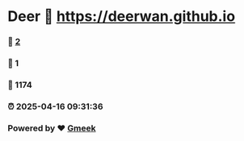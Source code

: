 # Deer :link: https://deerwan.github.io 
### :page_facing_up: [2](https://deerwan.github.io/tag.html) 
### :speech_balloon: 1 
### :hibiscus: 1174 
### :alarm_clock: 2025-04-16 09:31:36 
### Powered by :heart: [Gmeek](https://github.com/Meekdai/Gmeek)
